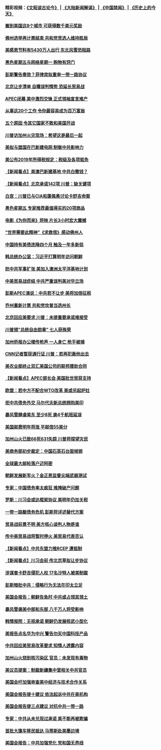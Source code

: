 #### 精彩视频：[《文昭谈古论今》](https://github.com/gfw-breaker/wenzhao/blob/master/README.md?t=11190031) | [《大陆新闻解读》](https://github.com/gfw-breaker/ntdtv-comedy/blob/master/README.md?t=11190031) | [《中国禁闻》](https://github.com/gfw-breaker/ntdtv-news/blob/master/README.md?t=11190031) | [《历史上的今天》](https://github.com/gfw-breaker/today-in-history/blob/master/README.md?t=11190031) 

#### [搬到美国这8个城市 可获得数千美元奖励](../pages/nsc412/n10855624.md?t=11190031) 

#### [佛州选举再计票结束 共和党竞选人维持胜局](../pages/nsc412/n10860214.md?t=11190031) 

#### [美感恩节料有5430万人出行 东北风雪恐阻路](../pages/nsc412/n10860008.md?t=11190031) 

#### [黑色星期五与网络星期一 购物有窍门](../pages/nsc412/n10858837.md?t=11190031) 

#### [彭斯警告奏效？菲律宾拟重审一带一路协议](../pages/nsc412/n10859795.md?t=11190031) 

#### [北京让步清单 自曝误判情势 恐延长贸易战](../pages/nsc412/n10859763.md?t=11190031) 

#### [APEC闭幕 美中激烈交锋 正式领袖宣言难产](../pages/nsc412/n10859544.md?t=11190031) 

#### [从事这20个工作 令你最容易成为百万富翁](../pages/nsc412/n10855513.md?t=11190031) 

#### [五个原因 令其它国家不敢和美国开战](../pages/nsc412/n10858519.md?t=11190031) 

#### [川普访加州火灾现场：希望这是最后一起](../pages/nsc412/n10859059.md?t=11190031) 

#### [美拟与盟国在巴新建电网 制衡中共影响力](../pages/nsc412/n10859057.md?t=11190031) 

#### [美公布2019年所得税规定：税级及各项抵免](../pages/nsc412/n10858852.md?t=11190031) 

#### [【新闻看点】美澳巴新建基地 中共白撒钱？](../pages/nsc412/n10858636.md?t=11190031) 

#### [【新闻看点】北京承诺142项 川普：缺关键项](../pages/nsc412/n10858513.md?t=11190031) 

#### [白宫：川普已与CIA和蓬佩奥讨论卡舒吉命案](../pages/nsc412/n10858517.md?t=11190031) 

#### [黑色星期五 专家推荐最值得买的20项商品](../pages/nsc412/n10858552.md?t=11190031) 

#### [电影《为你而来》将映 片长3小时宏大震撼](../pages/nsc412/n10858320.md?t=11190031) 

#### [“世界需要此精神”《求救信》感动佛州人](../pages/nsc412/n10857595.md?t=11190031) 

#### [中国持有美债连降四个月 触及一年多新低](../pages/nsc412/n10858378.md?t=11190031) 

#### [韩总统办公室：习近平打算明年访问朝鲜](../pages/nsc412/n10858325.md?t=11190031) 

#### [防中共军事扩张 美加入澳洲太平洋基地计划](../pages/nsc412/n10858258.md?t=11190031) 

#### [中美贸易战症结 中共严重误判美对华立场](../pages/nsc412/n10857352.md?t=11190031) 

#### [彭斯APEC演说：中共若不让步 美将加倍征税](../pages/nsc412/n10858071.md?t=11190031) 

#### [乔州重新计票 共和党坎普当选州长](../pages/nsc412/n10857784.md?t=11190031) 

#### [北京回应美要求 川普：未提重要承诺难接受](../pages/nsc412/n10857142.md?t=11190031) 

#### [川普颁“总统自由勋章” 七人获殊荣](../pages/nsc412/n10857652.md?t=11190031) 

#### [加州侨报办公楼传枪声 一人身亡 枪手被捕](../pages/nsc412/n10857284.md?t=11190031) 

#### [CNN记者暂获通行证 川普：若再犯轰他出去](../pages/nsc412/n10857438.md?t=11190031) 

#### [美农业部终止双汇美国公司的联邦援助合同](../pages/nsc412/n10857177.md?t=11190031) 

#### [【新闻看点】APEC部长会 美国批世贸获支持](../pages/nsc412/n10857086.md?t=11190031) 

#### [欧盟：若中方不配合WTO改革 美或另起炉灶](../pages/nsc412/n10856866.md?t=11190031) 

#### [拒中共债务外交 马尔代夫新总统拥抱美印](../pages/nsc412/n10856998.md?t=11190031) 

#### [暴风雪肆虐美东 至少8死 逾4千航班延误](../pages/nsc412/n10856804.md?t=11190031) 

#### [美国邮费明年将涨 平邮信55美分](../pages/nsc412/n10855632.md?t=11190031) 

#### [加州山火已致66死631失踪 川普将探望灾民](../pages/nsc412/n10856213.md?t=11190031) 

#### [美商务部初步裁定：中国石英石台面倾销](../pages/nsc412/n10855128.md?t=11190031) 

#### [全球最大邮轮落户迈阿密](../pages/nsc412/n10855367.md?t=11190031) 

#### [朝鲜发展新军火？金正恩监督尖端武器测试](../pages/nsc412/n10855089.md?t=11190031) 

#### [专家：中国债务率太疯狂 难掩破产问题](../pages/nsc412/n10854958.md?t=11190031) 

#### [罗斯：川习会或达框架协议 美明年仍加关税](../pages/nsc412/n10854923.md?t=11190031) 

#### [一带一路酿债务危机 彭斯将详述替代方案](../pages/nsc412/n10854827.md?t=11190031) 

#### [贸易战前景不明 美方核心谈判人物是谁](../pages/nsc412/n10854405.md?t=11190031) 

#### [传中美贸易战将暂时停火 美贸易代表否认](../pages/nsc412/n10854807.md?t=11190031) 

#### [【新闻看点】中共东盟力推RCEP 遭抵制](../pages/nsc412/n10854549.md?t=11190031) 

#### [【新闻看点】川习会前 传北京草拟让步协议](../pages/nsc412/n10854649.md?t=11190031) 

#### [涉谋害卡舒吉侵犯人权 17名沙特人被美制裁](../pages/nsc412/n10854611.md?t=11190031) 

#### [彭斯暗批中共：侵略行为无法在印太立足](../pages/nsc412/n10853726.md?t=11190031) 

#### [美国会报告：朝鲜告急时 中共或占领其领土](../pages/nsc412/n10852870.md?t=11190031) 

#### [暴风雪袭美中部和东部 八千万人将受影响](../pages/nsc412/n10853082.md?t=11190031) 

#### [韩情报院：无视承诺 朝鲜仍发展核武小型化](../pages/nsc412/n10853349.md?t=11190031) 

#### [美报告点名华为中兴 警告勿买中国科技产品](../pages/nsc412/n10852143.md?t=11190031) 

#### [中共回应美贸易改革要求 知情人透露内容](../pages/nsc412/n10852470.md?t=11190031) 

#### [加州山火烧到核污染区 官员：未发现有毒物](../pages/nsc412/n10852387.md?t=11190031) 

#### [美议员提案：制裁新疆集中营相关中共官员](../pages/nsc412/n10852429.md?t=11190031) 

#### [美国会吁加强审查美中经济与技术合作关系](../pages/nsc412/n10852368.md?t=11190031) 

#### [美国会报告提十建议 依法起诉中共在美机构](../pages/nsc412/n10851671.md?t=11190031) 

#### [美国会报告提三点建议 对抗中共一带一路](../pages/nsc412/n10852252.md?t=11190031) 

#### [专家：中共从未兑现过承诺 美不能再被欺骗](../pages/nsc412/n10851988.md?t=11190031) 

#### [首批大篷车移民抵达 马蒂斯赴美墨边境](../pages/nsc412/n10851949.md?t=11190031) 

#### [美国会报告：中共加强党化 党和国无界线](../pages/nsc412/n10851682.md?t=11190031) 

